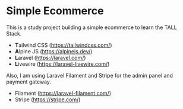 # Simple Ecommerce

This is a study project building a simple ecommerce to learn the TALL Stack.

- **T**ailwind CSS (https://tailwindcss.com/)
- **A**lpine JS (https://alpinejs.dev/)
- **L**aravel (https://laravel.com/)
- **L**ivewire (https://laravel-livewire.com/)

Also, I am using Laravel Filament and Stripe for the admin panel and payment gateway.
- Filament (https://laravel-filament.com/)
- Stripe (https://stripe.com/)
